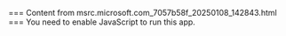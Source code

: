 === Content from msrc.microsoft.com_7057b58f_20250108_142843.html ===
You need to enable JavaScript to run this app.
